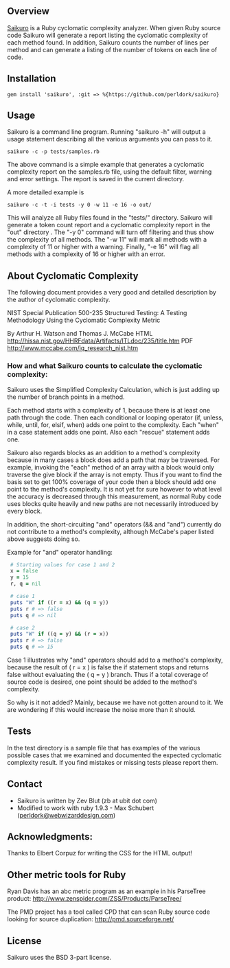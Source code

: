 ## Overview

[Saikuro][1] is a Ruby cyclomatic complexity analyzer.  When given Ruby
source code Saikuro will generate a report listing the cyclomatic
complexity of each method found.  In addition, Saikuro counts the
number of lines per method and can generate a listing of the number of
tokens on each line of code.

[1]: http://saikuro.rubyforge.org "Originally hosted on Ruby Forge, authored by Zev Blut"

## Installation

    gem install 'saikuro', :git => %{https://github.com/perldork/saikuro}

## Usage

Saikuro is a command line program.
Running "saikuro -h" will output a usage statement describing all
the various arguments you can pass to it.

    saikuro -c -p tests/samples.rb

The above command is a simple example that generates a cyclomatic
complexity report on the samples.rb file, using the default filter,
warning and error settings. The report is saved in the current
directory.

A more detailed example is

    saikuro -c -t -i tests -y 0 -w 11 -e 16 -o out/

This will analyze all Ruby files found in the "tests/" directory.
Saikuro will generate a token count report and a cyclomatic complexity
report in the "out" directory .  The "-y 0" command will turn off
filtering and thus show the complexity of all methods.  The "-w 11"
will mark all methods with a complexity of 11 or higher with a
warning.  Finally, "-e 16" will flag all methods with a complexity of
16 or higher with an error.


## About Cyclomatic Complexity

The following document provides a very good and detailed description
by the author of cyclomatic complexity.

NIST Special Publication 500-235
Structured Testing: A Testing Methodology Using the Cyclomatic
Complexity Metric

By Arthur H. Watson and Thomas J. McCabe
HTML
http://hissa.nist.gov/HHRFdata/Artifacts/ITLdoc/235/title.htm
PDF
http://www.mccabe.com/iq_research_nist.htm


### How and what Saikuro counts to calculate the cyclomatic complexity:

Saikuro uses the Simplified Complexity Calculation, which is just
adding up the number of branch points in a method.

Each method starts with a complexity of 1, because there is at least
one path through the code.  Then each conditional or looping operator
(if, unless, while, until, for, elsif, when) adds one point to the
complexity. Each "when" in a case statement adds one point.  Also each
"rescue" statement adds one.

Saikuro also regards blocks as an addition to a method's complexity
because in many cases a block does add a path that may be traversed.
For example, invoking the "each" method of an array with a block would
only traverse the give block if the array is not empty.  Thus if you
want to find the basis set to get 100% coverage of your code then a
block should add one point to the method's complexity.  It is not yet
for sure however to what level the accuracy is decreased through this
measurement, as normal Ruby code uses blocks quite heavily and new
paths are not necessarily introduced by every block.

In addition, the short-circuiting "and" operators (&& and "and")
currently do not contribute to a method's complexity, although
McCabe's paper listed above suggests doing so.


Example for "and" operator handling:

```ruby
 # Starting values for case 1 and 2
 x = false
 y = 15
 r, q = nil

 # case 1
 puts "W" if ((r = x) && (q = y))
 puts r # => false
 puts q # => nil

 # case 2
 puts "W" if ((q = y) && (r = x))
 puts r # => false
 puts q # => 15
```

Case 1 illustrates why "and" operators should add to a method's
complexity, because the result of ( r = x ) is false the if statement
stops and returns false without evaluating the ( q = y ) branch.  Thus
if a total coverage of source code is desired, one point should be
added to the method's complexity.

So why is it not added?
Mainly, because we have not gotten around to it.  We are wondering if
this would increase the noise more than it should.

## Tests

In the test directory is a sample file that has examples of the
various possible cases that we examined and documented the expected
cyclomatic complexity result.  If you find mistakes or missing tests
please report them.

## Contact

- Saikuro is written by Zev Blut (zb at ubit dot com)
- Modified to work with ruby 1.9.3 - Max Schubert (perldork@webwizarddesign.com)

## Acknowledgments:

Thanks to Elbert Corpuz for writing the CSS for the HTML output!

## Other metric tools for Ruby

Ryan Davis has an abc metric program as an example in his ParseTree
product:  http://www.zenspider.com/ZSS/Products/ParseTree/

The PMD project has a tool called CPD that can scan Ruby source code
looking for source duplication:  http://pmd.sourceforge.net/

## License

Saikuro uses the BSD 3-part license.
